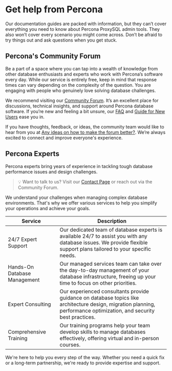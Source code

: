 # Get help from Percona

Our documentation guides are packed with information, but they can’t cover everything you need to know about Percona ProxySQL admin tools. They also won’t cover every scenario you might come across. Don’t be afraid to try things out and ask questions when you get stuck.

## Percona's Community Forum

Be a part of a space where you can tap into a wealth of knowledge from other database enthusiasts and experts who work with Percona’s software every day. While our service is entirely free, keep in mind that response times can vary depending on the complexity of the question. You are engaging with people who genuinely love solving database challenges.

We recommend visiting our [Community Forum](https://forums.percona.com/t/welcome-to-perconas-community-forum/7). It’s an excellent place for discussions, technical insights, and support around Percona database software. If you’re new and feeling a bit unsure, our [FAQ](https://forums.percona.com/faq) and [Guide for New Users](https://forums.percona.com/t/faq-guide-for-new-users/8562) ease you in.

If you have thoughts, feedback, or ideas, the community team would like to hear from you at [Any ideas on how to make the forum better?](https://forums.percona.com/t/any-ideas-on-how-to-make-the-forum-better/11522). We’re always excited to connect and improve everyone's experience.

## Percona Experts

Percona experts bring years of experience in tackling tough database performance issues and design challenges.

<!-- Embed scripts like Typeform should be implemented via custom React components or omitted in MDX -->

> 💡 Want to talk to us? Visit our [Contact Page](https://www.percona.com/contact) or reach out via the Community Forum.

We understand your challenges when managing complex database environments. That's why we offer various services to help you simplify your operations and achieve your goals.

| Service                      | Description                                                                                                                                                          |
|-----------------------------|----------------------------------------------------------------------------------------------------------------------------------------------------------------------|
| 24/7 Expert Support         | Our dedicated team of database experts is available 24/7 to assist you with any database issues. We provide flexible support plans tailored to your specific needs.  |
| Hands-On Database Management| Our managed services team can take over the day-to-day management of your database infrastructure, freeing up your time to focus on other priorities.                |
| Expert Consulting           | Our experienced consultants provide guidance on database topics like architecture design, migration planning, performance optimization, and security best practices. |
| Comprehensive Training      | Our training programs help your team develop skills to manage databases effectively, offering virtual and in-person courses.                                         |

We're here to help you every step of the way. Whether you need a quick fix or a long-term partnership, we're ready to provide expertise and support.
